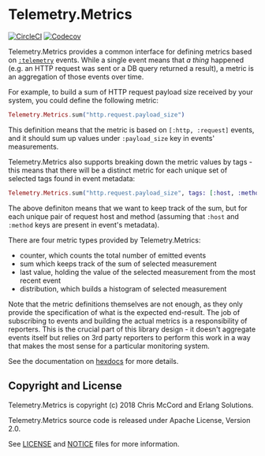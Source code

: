 # Telemetry.Metrics

[![CircleCI](https://circleci.com/gh/beam-telemetry/telemetry_metrics.svg?style=svg)](https://circleci.com/gh/beam-telemetry/telemetry_metrics)
[![Codecov](https://codecov.io/gh/beam-telemetry/telemetry_metrics/branch/master/graphs/badge.svg)](https://codecov.io/gh/beam-telemetry/telemetry_metrics/branch/master/graphs/badge.svg)

Telemetry.Metrics provides a common interface for defining metrics based on
[`:telemetry`](https://github.com/beam-telemetry/telemetry) events. While a single event means that
_a thing_ happened (e.g. an HTTP request was sent or a DB query returned a result), a metric
is an aggregation of those events over time.

For example, to build a sum of HTTP request payload size received by your system, you could define
the following metric:

```elixir
Telemetry.Metrics.sum("http.request.payload_size")
```

This definition means that the metric is based on `[:http, :request]` events, and it should sum up
values under `:payload_size` key in events' measurements.

Telemetry.Metrics also supports breaking down the metric values by tags - this means that there
will be a distinct metric for each unique set of selected tags found in event metadata:

```elixir
Telemetry.Metrics.sum("http.request.payload_size", tags: [:host, :method])
```

The above definiton means that we want to keep track of the sum, but for each unique pair of
request host and method (assuming that `:host` and `:method` keys are present in event's metadata).

There are four metric types provided by Telemetry.Metrics:

- counter, which counts the total number of emitted events
- sum which keeps track of the sum of selected measurement
- last value, holding the value of the selected measurement from the most recent event
- distribution, which builds a histogram of selected measurement

Note that the metric definitions themselves are not enough, as they only provide the specification
of what is the expected end-result. The job of subscribing to events and building the actual
metrics is a responsibility of reporters. This is the crucial part of this library design - it
doesn't aggregate events itself but relies on 3rd party reporters to perform this work in a way that
makes the most sense for a particular monitoring system.

See the documentation on [hexdocs](https://hexdocs.pm/telemetry_metrics/0.2.1) for more details.

## Copyright and License

Telemetry.Metrics is copyright (c) 2018 Chris McCord and Erlang Solutions.

Telemetry.Metrics source code is released under Apache License, Version 2.0.

See [LICENSE](LICENSE) and [NOTICE](NOTICE) files for more information.
